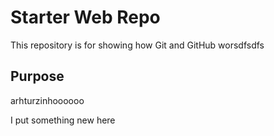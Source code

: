 # Starter Web Repo

This repository is for showing how Git and GitHub worsdfsdfs

## Purpose

arhturzinhoooooo


I put something new here